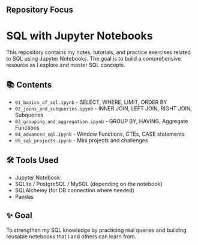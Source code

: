 ## Repository Focus
# SQL with Jupyter Notebooks

This repository contains my notes, tutorials, and practice exercises related to SQL using Jupyter Notebooks. The goal is to build a comprehensive resource as I explore and master SQL concepts.

## 📚 Contents

- `01_basics_of_sql.ipynb` - SELECT, WHERE, LIMIT, ORDER BY
- `02_joins_and_subqueries.ipynb` - INNER JOIN, LEFT JOIN, RIGHT JOIN, Subqueries
- `03_grouping_and_aggregation.ipynb` - GROUP BY, HAVING, Aggregate Functions
- `04_advanced_sql.ipynb` - Window Functions, CTEs, CASE statements
- `05_sql_projects.ipynb` - Mini projects and challenges

## 🛠️ Tools Used

- Jupyter Notebook
- SQLite / PostgreSQL / MySQL (depending on the notebook)
- SQLAlchemy (for DB connection where needed)
- Pandas

## ✨ Goal
To strengthen my SQL knowledge by practicing real queries and building reusable notebooks that I and others can learn from.


